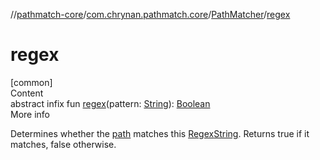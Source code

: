 //[pathmatch-core](../../../index.md)/[com.chrynan.pathmatch.core](../index.md)/[PathMatcher](index.md)/[regex](regex.md)



# regex  
[common]  
Content  
abstract infix fun [regex](regex.md)(pattern: [String](https://kotlinlang.org/api/latest/jvm/stdlib/kotlin/-string/index.html)): [Boolean](https://kotlinlang.org/api/latest/jvm/stdlib/kotlin/-boolean/index.html)  
More info  


Determines whether the [path](path.md) matches this [Regex](regex.md)[String](https://kotlinlang.org/api/latest/jvm/stdlib/kotlin/-string/index.html). Returns true if it matches, false otherwise.

  



